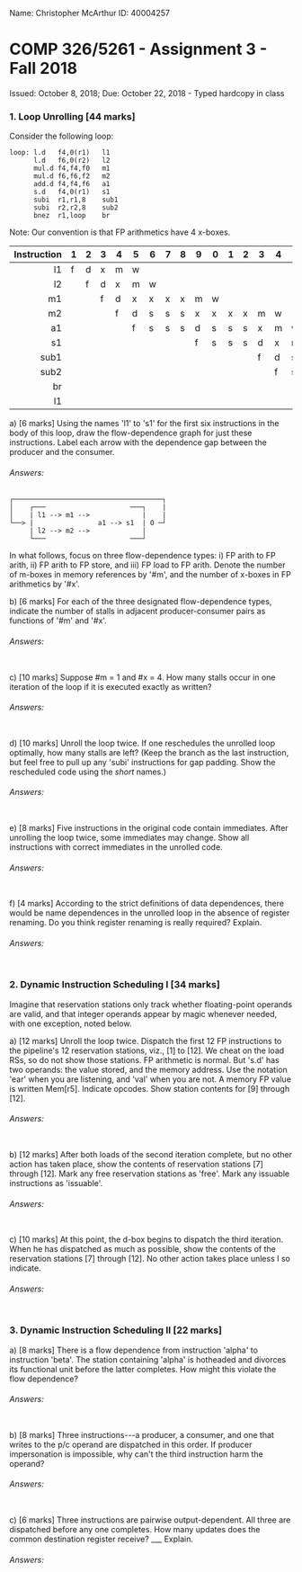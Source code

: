 Name: Christopher McArthur   ID: 40004257

# COMP 326/5261 - Assignment 3 - Fall 2018

Issued: October 8, 2018; Due: October 22, 2018 - Typed hardcopy in class

### 1. Loop Unrolling [44 marks]
Consider the following loop:
```
loop: l.d   f4,0(r1)   l1  
      l.d   f6,0(r2)   l2  
      mul.d f4,f4,f0   m1  
      mul.d f6,f6,f2   m2  
      add.d f4,f4,f6   a1  
      s.d   f4,0(r1)   s1  
      subi  r1,r1,8    sub1
      subi  r2,r2,8    sub2
      bnez  r1,loop    br
```
Note: Our convention is that FP arithmetics have 4 x-boxes.

Instruction | 1 | 2 | 3 | 4 | 5 | 6 | 7 | 8 | 9 | 0 | 1 | 2 | 3 | 4 | 5 | 6 | 7 |`8`| 9 | 0 | 1 | 2 | 3
-----------:|---|---|---|---|---|---|---|---|---|---|---|---|---|---|---|---|---|---|---|---|---|---|---
l1          | f | d | x | m | w |   |   |   |   |   |   |   |   |   |   |   |   |   |   |   |   |   |
l2          |   | f | d | x | m | w |   |   |   |   |   |   |   |   |   |   |   |   |   |   |   |   |
m1          |   |   | f | d | x | x | x | x | m | w |   |   |   |   |   |   |   |   |   |   |   |   |
m2          |   |   |   | f | d | s | s | s | x | x | x | x | m | w |   |   |   |   |   |   |   |   |
a1          |   |   |   |   | f | s | s | s | d | s | s | s | x | m | w |   |   |   |   |   |   |   |
s1          |   |   |   |   |   |   |   |   | f | s | s | s | d | x | m | w |   |   |   |   |   |   |
sub1        |   |   |   |   |   |   |   |   |   |   |   |   | f | d | s | s | x | m | w |   |   |   |
sub2        |   |   |   |   |   |   |   |   |   |   |   |   |   | f | s | s | d | x | m | w |   |   |
br          |   |   |   |   |   |   |   |   |   |   |   |   |   |   |   |   | f |_d_| x | m | w |   |
l1          |   |   |   |   |   |   |   |   |   |   |   |   |   |   |   |   |   | f | f | d | x | m | w 

a) [6 marks] Using the names 'l1' to 's1' for the first six instructions
in the body of this loop, draw the flow-dependence graph for just these
instructions.  Label each arrow with the dependence gap between the
producer and the consumer.

###### Answers:
```
┌─────────────────────────────────────┐
│    ┌───                     ───┐    |
│    | l1 --> m1 -->             |    |
└──> |                a1 --> s1  | O ─┘
     | l2 --> m2 -->             |
     └───                     ───┘  
```

In what follows, focus on three flow-dependence types: i) FP arith to
FP arith, ii) FP arith to FP store, and iii) FP load to FP arith.  Denote
the number of m-boxes in memory references by '#m', and the number of
x-boxes in FP arithmetics by '#x'.

b) [6 marks] For each of the three designated flow-dependence types,
indicate the number of stalls in adjacent producer-consumer pairs as
functions of '#m' and '#x'.

###### Answers:
```

```

c) [10 marks] Suppose #m = 1 and #x = 4.  How many stalls occur in one
iteration of the loop if it is executed exactly as written?

###### Answers:
```

```

d) [10 marks] Unroll the loop twice.  If one reschedules the unrolled
loop optimally, how many stalls are left?  (Keep the branch as the last
instruction, but feel free to pull up any 'subi' instructions for gap
padding.  Show the rescheduled code using the _short_ names.)

###### Answers:
```

```

e) [8 marks] Five instructions in the original code contain immediates.
After unrolling the loop twice, some immediates may change.  Show all
instructions with correct immediates in the unrolled code.

###### Answers:
```

```

f) [4 marks] According to the strict definitions of data dependences,
there would be name dependences in the unrolled loop in the absence of
register renaming.  Do you think register renaming is really required?
Explain.

###### Answers:
```

```

### 2. Dynamic Instruction Scheduling I [34 marks]

Imagine that reservation stations only track whether floating-point operands
are valid, and that integer operands appear by magic whenever needed, with
one exception, noted below.

a) [12 marks] Unroll the loop twice.  Dispatch the first 12 FP instructions
to the pipeline's 12 reservation stations, viz., [1] to [12].  We cheat on
the load RSs, so do not show those stations.  FP arithmetic is normal.  But
's.d' has two operands: the value stored, and the memory address.  Use the
notation 'ear' when you are listening, and 'val' when you are not.  A memory
FP value is written Mem[r5].  Indicate opcodes.  Show station contents for
[9] through [12].

###### Answers:
```

```

b) [12 marks] After both loads of the second iteration complete, but no
other action has taken place, show the contents of reservation stations
[7] through [12].  Mark any free reservation stations as 'free'.  Mark any
issuable instructions as 'issuable'.

###### Answers:
```

```

c) [10 marks] At this point, the d-box begins to dispatch the third
iteration.  When he has dispatched as much as possible, show the contents
of the reservation stations [7] through [12].  No other action takes place
unless I so indicate.

###### Answers:
```

```

### 3. Dynamic Instruction Scheduling II [22 marks]

a) [8 marks] There is a flow dependence from instruction 'alpha' to
instruction 'beta'.  The station containing 'alpha' is hotheaded and
divorces its functional unit before the latter completes.  How might
this violate the flow dependence?

###### Answers:
```

```

b) [8 marks] Three instructions---a producer, a consumer, and one that
writes to the p/c operand are dispatched in this order.  If producer
impersonation is impossible, why can't the third instruction harm the
operand?

###### Answers:
```

```

c) [6 marks] Three instructions are pairwise output-dependent.  All three
are dispatched before any one completes.  How many updates does the common
destination register receive? ___ Explain.

###### Answers:
```

```
